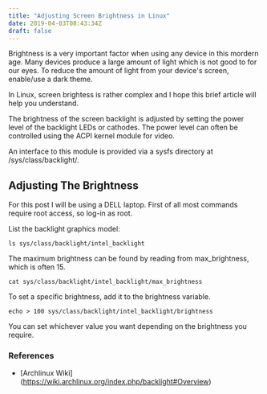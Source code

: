 ```yaml
---
title: "Adjusting Screen Brightness in Linux"
date: 2019-04-03T08:43:34Z
draft: false
---
```


Brightness is a very important factor when using any device in this mordern age. Many devices produce
a large amount of light which is not good to for our eyes. To reduce the amount of light from your
device's screen, enable/use a dark theme.

In Linux, screen brightess is rather complex and I hope this brief article will help you understand.

The brightness of the screen backlight is adjusted by setting the power level of the backlight LEDs or cathodes.
The power level can often be controlled using the ACPI kernel module for video.

An interface to this module is provided via a sysfs directory at /sys/class/backlight/.

## Adjusting The Brightness

For this post I will be using a DELL laptop. First of all most commands require root access, so log-in as root.

List the backlight graphics model:

```console
ls sys/class/backlight/intel_backlight
```
The maximum brightness can be found by reading from max_brightness, which is often 15.

```console
cat sys/class/backlight/intel_backlight/max_brightness
```

To set a specific brightness, add it to the brightness variable.

```console
echo > 100 sys/class/backlight/intel_backlight/brightness
```
You can set whichever value you want depending on the brightness you require.

### References

* [Archlinux Wiki] (https://wiki.archlinux.org/index.php/backlight#Overview)




